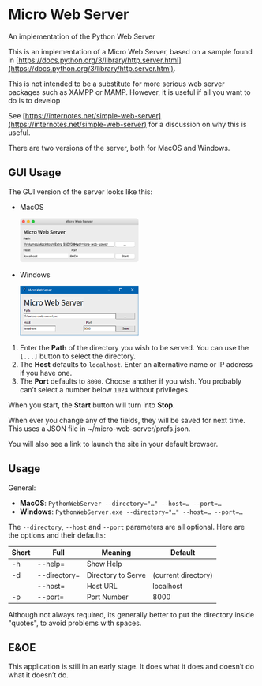 # Micro Web Server

An implementation of the Python Web Server

This is an implementation of a Micro Web Server, based on a sample found in [https://docs.python.org/3/library/http.server.html](https://docs.python.org/3/library/http.server.html).

This is not intended to be a substitute for more serious web server packages such as XAMPP or MAMP. However, it is useful if all you want to do is to develop

See [https://internotes.net/simple-web-server](https://internotes.net/simple-web-server) for a discussion on why this is useful.

There are two versions of the server, both for MacOS and Windows.

## GUI Usage

The GUI version of the server looks like this:

- MacOS

	<img src="misc/gui-mac.png" width="50%" alt="GUI MacOS">

- Windows

	<img src="misc/gui-windows.png" width="50%" alt="GUI Windows">

1. Enter the __Path__ of the directory you wish to be served. You can use the `[...]` button to select the directory.
2. The __Host__ defaults to `localhost`. Enter an alternative name or IP address if you have one.
3. The __Port__ defaults to `8000`. Choose another if you wish. You probably can’t select a number below `1024` without privileges.

When you start, the __Start__ button will turn into __Stop__.

When ever you change any of the fields, they will be saved for next time. This uses a JSON file in ~/micro-web-server/prefs.json.

You will also see a link to launch the site in your default browser.

##	Usage

General:

- __MacOS__: `PythonWebServer --directory="…" --host=… --port=…`
- __Windows__: `PythonWebServer.exe --directory="…" --host=… --port=…`

The `--directory`, `--host` and `--port` parameters are all optional. Here are the options and their defaults:

| Short | Full         | Meaning            | Default             |
|-------|--------------|--------------------|---------------------|
| -h    | --help=      | Show Help          |                     |
| -d    | --directory= | Directory to Serve | (current directory) |
|       | --host=      | Host URL           | localhost           |
| -p    | --port=      | Port Number        | 8000                |

Although not always required, its generally better to put the directory inside "quotes", to avoid problems with spaces.

## E&OE

This application is still in an early stage. It does what it does and doesn’t do what it doesn’t do.
